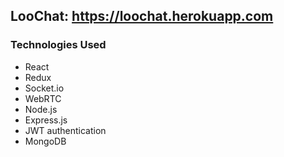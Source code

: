## LooChat: https://loochat.herokuapp.com

### Technologies Used
<ul>
  <li /> React
  <li /> Redux
  <li /> Socket.io
  <li /> WebRTC
  <li /> Node.js
  <li /> Express.js
  <li /> JWT authentication
  <li /> MongoDB
</ul>
